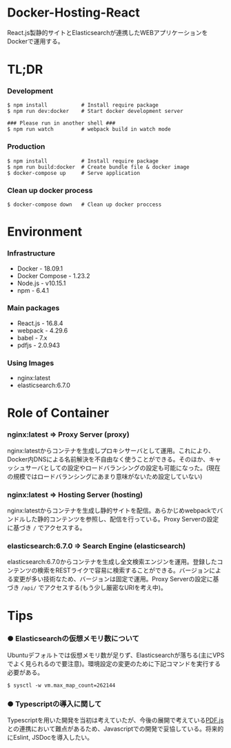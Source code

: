 # Docker-Hosting-React

React.js製静的サイトとElasticsearchが連携したWEBアプリケーションをDockerで運用する。

# TL;DR
### Development
```shell
$ npm install           # Install require package
$ npm run dev:docker    # Start docker development server 
```
```shell
### Please run in another shell ###
$ npm run watch         # webpack build in watch mode
```

### Production
```shell
$ npm install           # Install require package
$ npm run build:docker  # Create bundle file & docker image
$ docker-compose up     # Serve application
```

### Clean up docker process
```shell
$ docker-compose down   # Clean up docker proccess
```

# Environment

### Infrastructure
- Docker - 18.09.1
- Docker Compose - 1.23.2
- Node.js - v10.15.1
- npm - 6.4.1

### Main packages
- React.js - 16.8.4
- webpack - 4.29.6
- babel - 7.x
- pdfjs - 2.0.943

### Using Images
- nginx:latest
- elasticsearch:6.7.0


# Role of Container

### nginx:latest => Proxy Server (proxy)
nginx:latestからコンテナを生成しプロキシサーバとして運用。これにより、Docker内DNSによる名前解決を不自由なく使うことができる。そのほか、キャッシュサーバとしての設定やロードバランシングの設定も可能になった。(現在の規模ではロードバランシングにあまり意味がないため設定していない)

### nginx:latest => Hosting Server (hosting)
nginx:latestからコンテナを生成し静的サイトを配信。あらかじめwebpackでバンドルした静的コンテンツを参照し、配信を行っている。Proxy Serverの設定に基づき `/` でアクセスする。

### elasticsearch:6.7.0 => Search Engine (elasticsearch)
elasticsearch:6.7.0からコンテナを生成し全文検索エンジンを運用。登録したコンテンツの検索をRESTライクで容易に検索することができる。バージョンによる変更が多い技術なため、バージョンは固定で運用。Proxy Serverの設定に基づき `/api/` でアクセスする(もう少し厳密なURIを考え中)。

# Tips
### ● Elasticsearchの仮想メモリ数について
Ubuntuデフォルトでは仮想メモリ数が足りず、Elasticsearchが落ちる(主にVPSでよく見られるので要注意)。環境設定の変更のために下記コマンドを実行する必要がある。
```shell
$ sysctl -w vm.max_map_count=262144
```

### ● Typescriptの導入に関して
Typescriptを用いた開発を当初は考えていたが、今後の展開で考えている[PDF.js](https://mozilla.github.io/pdf.js/)との連携において難点があるため、Javascriptでの開発で妥協している。将来的にEslint, JSDocを導入したい。